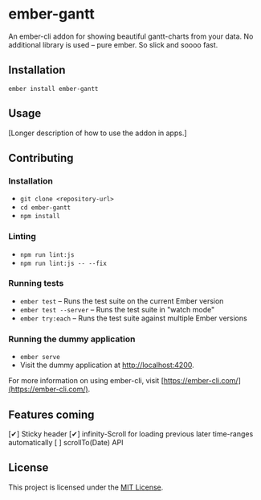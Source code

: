 ember-gantt
==============================================================================

<!--
[![Build Status](https://travis-ci.org/kaliber5/ember-bootstrap.svg?branch=master)](https://travis-ci.org/kaliber5/ember-bootstrap)
[![Ember Observer Score](http://emberobserver.com/badges/ember-bootstrap.svg)](http://emberobserver.com/addons/ember-bootstrap)
[![npm version](https://badge.fury.io/js/ember-bootstrap.svg)](https://badge.fury.io/js/ember-bootstrap)
[![Dependency Status](https://david-dm.org/kaliber5/ember-bootstrap.svg)](https://david-dm.org/kaliber5/ember-bootstrap)
[![devDependency Status](https://david-dm.org/kaliber5/ember-bootstrap/dev-status.svg)](https://david-dm.org/kaliber5/ember-bootstrap#info=devDependencies)
[![Greenkeeper badge](https://badges.greenkeeper.io/kaliber5/ember-bootstrap.svg)](https://greenkeeper.io/)
[![Browser Status](https://badges.herokuapp.com/sauce/ember-bootstrap)](https://saucelabs.com/u/ember-bootstrap)
-->

An ember-cli addon for showing beautiful gantt-charts from your data.
No additional library is used – pure ember. So slick and soooo fast.

Installation
------------------------------------------------------------------------------

```
ember install ember-gantt
```


Usage
------------------------------------------------------------------------------

[Longer description of how to use the addon in apps.]


Contributing
------------------------------------------------------------------------------

### Installation

* `git clone <repository-url>`
* `cd ember-gantt`
* `npm install`

### Linting

* `npm run lint:js`
* `npm run lint:js -- --fix`

### Running tests

* `ember test` – Runs the test suite on the current Ember version
* `ember test --server` – Runs the test suite in "watch mode"
* `ember try:each` – Runs the test suite against multiple Ember versions

### Running the dummy application

* `ember serve`
* Visit the dummy application at [http://localhost:4200](http://localhost:4200).

For more information on using ember-cli, visit [https://ember-cli.com/](https://ember-cli.com/).


Features coming
------------------------------------------------------------------------------

[✔] Sticky header
[✔] infinity-Scroll for loading previous later time-ranges automatically
[ ] scrollTo(Date) API


License
------------------------------------------------------------------------------

This project is licensed under the [MIT License](LICENSE.md).
